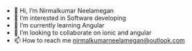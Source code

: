 - 👋 Hi, I’m Nirmalkumar Neelamegan
- 👀 I’m interested in Software developing
- 🌱 I’m currently learning Angular
- 💞️ I’m looking to collaborate on ionic and angular
- 📫 How to reach me nirmalkumarneelamegan@outlook.com

<!---
nirmal-sd/nirmal-sd is a ✨ special ✨ repository because its `README.md` (this file) appears on your GitHub profile.
You can click the Preview link to take a look at your changes.
--->
